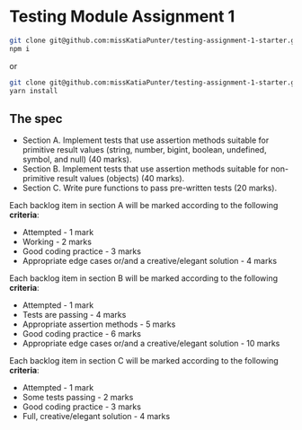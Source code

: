 # Testing Module Assignment 1

```bash
git clone git@github.com:missKatiaPunter/testing-assignment-1-starter.git
npm i
```

or

```bash
git clone git@github.com:missKatiaPunter/testing-assignment-1-starter.git
yarn install
```

## The spec

- Section A. Implement tests that use assertion methods suitable for primitive result values (string, number, bigint, boolean, undefined, symbol, and null) (40 marks).
- Section B. Implement tests that use assertion methods suitable for non-primitive result values (objects) (40 marks).
- Section C. Write pure functions to pass pre-written tests (20 marks).

Each backlog item in section A will be marked according to the following **criteria**:

- Attempted - 1 mark
- Working - 2 marks
- Good coding practice - 3 marks
- Appropriate edge cases or/and a creative/elegant solution - 4 marks

Each backlog item in section B will be marked according to the following **criteria**:

- Attempted - 1 mark
- Tests are passing - 4 marks
- Appropriate assertion methods - 5 marks
- Good coding practice - 6 marks
- Appropriate edge cases or/and a creative/elegant solution - 10 marks

Each backlog item in section C will be marked according to the following **criteria**:

- Attempted - 1 mark
- Some tests passing - 2 marks
- Good coding practice - 3 marks
- Full, creative/elegant solution - 4 marks

